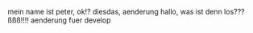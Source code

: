 mein name ist peter, ok!?
diesdas, aenderung
hallo, was ist denn los???ßßß!!!!
aenderung fuer develop
